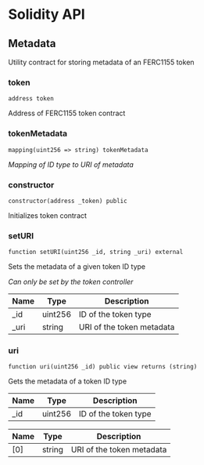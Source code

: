 # Solidity API

## Metadata

Utility contract for storing metadata of an FERC1155 token

### token

```solidity
address token
```

Address of FERC1155 token contract

### tokenMetadata

```solidity
mapping(uint256 => string) tokenMetadata
```

_Mapping of ID type to URI of metadata_

### constructor

```solidity
constructor(address _token) public
```

Initializes token contract

### setURI

```solidity
function setURI(uint256 _id, string _uri) external
```

Sets the metadata of a given token ID type

_Can only be set by the token controller_

| Name | Type | Description |
| ---- | ---- | ----------- |
| _id | uint256 | ID of the token type |
| _uri | string | URI of the token metadata |

### uri

```solidity
function uri(uint256 _id) public view returns (string)
```

Gets the metadata of a token ID type

| Name | Type | Description |
| ---- | ---- | ----------- |
| _id | uint256 | ID of the token type |

| Name | Type | Description |
| ---- | ---- | ----------- |
| [0] | string | URI of the token metadata |

